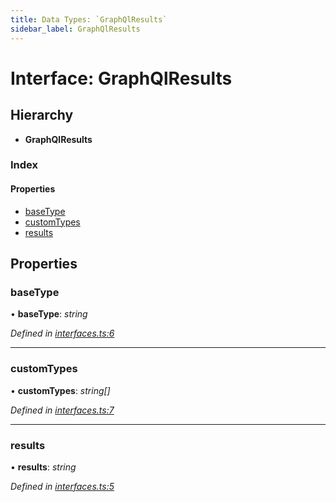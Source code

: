 ```yaml
---
title: Data Types: `GraphQlResults`
sidebar_label: GraphQlResults
---
```


# Interface: GraphQlResults

## Hierarchy

* **GraphQlResults**

### Index

#### Properties

* [baseType](graphqlresults.md#basetype)
* [customTypes](graphqlresults.md#customtypes)
* [results](graphqlresults.md#results)

## Properties

###  baseType

• **baseType**: *string*

*Defined in [interfaces.ts:6](https://github.com/terascope/teraslice/blob/d3a803c3/packages/data-types/src/interfaces.ts#L6)*

___

###  customTypes

• **customTypes**: *string[]*

*Defined in [interfaces.ts:7](https://github.com/terascope/teraslice/blob/d3a803c3/packages/data-types/src/interfaces.ts#L7)*

___

###  results

• **results**: *string*

*Defined in [interfaces.ts:5](https://github.com/terascope/teraslice/blob/d3a803c3/packages/data-types/src/interfaces.ts#L5)*

